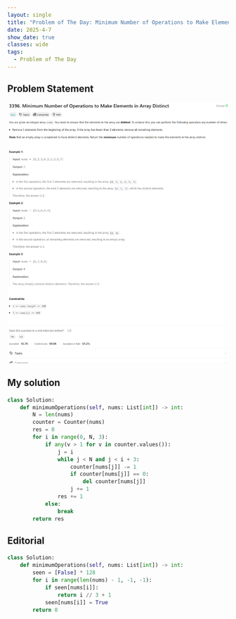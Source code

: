```yaml
---
layout: single
title: "Problem of The Day: Minimum Number of Operations to Make Elements in Array Distinct"
date: 2025-4-7
show_date: true
classes: wide
tags:
  - Problem of The Day
---
```


## Problem Statement

![problem](/assets/images/2025-04-07_19-16-54-problem-3396.jpg)

## My solution

```python
class Solution:
    def minimumOperations(self, nums: List[int]) -> int:
        N = len(nums)
        counter = Counter(nums)
        res = 0
        for i in range(0, N, 3):
            if any(v > 1 for v in counter.values()):
                j = i
                while j < N and j < i + 3:
                    counter[nums[j]] -= 1
                    if counter[nums[j]] == 0:
                        del counter[nums[j]]
                    j += 1
                res += 1
            else:
                break
        return res
```

## Editorial

```python
class Solution:
    def minimumOperations(self, nums: List[int]) -> int:
        seen = [False] * 128
        for i in range(len(nums) - 1, -1, -1):
            if seen[nums[i]]:
                return i // 3 + 1
            seen[nums[i]] = True
        return 0
```
